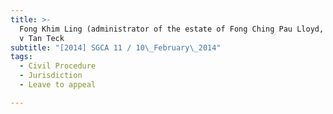 ```yaml
---
title: >-
  Fong Khim Ling (administrator of the estate of Fong Ching Pau Lloyd, deceased)
  v Tan Teck
subtitle: "[2014] SGCA 11 / 10\_February\_2014"
tags:
  - Civil Procedure
  - Jurisdiction
  - Leave to appeal

---
```


